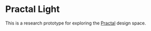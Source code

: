 # Practal Light

This is a research prototype for exploring the [Practal](https://practal.com) design space. 
